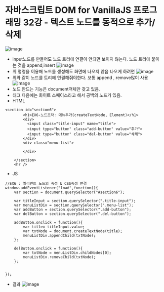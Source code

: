 # 자바스크립트 DOM for VanillaJS 프로그래밍 32강 - 텍스트 노드를 동적으로 추가/삭제
![image](https://github.com/resti999/TIL/assets/40667871/243592f7-7011-42a8-a6ad-867f6042ac31)
* input노드를 만들어도 노드 트리에 연결이 안되면 보이지 않는다. 노드 트리에 붙이는 것을 append,insert
![image](https://github.com/resti999/TIL/assets/40667871/4514ba87-4b24-40fa-ab00-2c4a8d3da8de)
* 위 명령을 이용해 노드를 생성해도 화면에 나오지 않음 나오게 하려면
![image](https://github.com/resti999/TIL/assets/40667871/da917a39-dbf0-4e8c-afbc-52697396ca0c)
* 위와 같이 노드를 트리에 연결해줘야한다. 보통 append , remove많이 사용
![image](https://github.com/resti999/TIL/assets/40667871/f228c64e-7d86-4689-9afb-65618e4b9b12)
* 노드 만드는 기능은 document객체만 갖고 있음. 
* 태그 다음에는 화이트 스페이스라고 해서 공백의 노드가 있음.
* HTML
```
<section id="section6">
        <h1>EX6-노드조작: 메뉴추가(createTextNode, Element)</h1>
        <div>
          <input class="title-input" name="title">
          <input type="button" class="add-button" value="추가">
          <input type="button" class="del-button" value="삭제">
        </div>
        <div class="menu-list">
            
        </div>

    </section>
    <hr />
```
* JS
```
//EX6 : 엘리먼트 노드의 속성 & CSS속성 변경
window.addEventListener("load",function(){
    var section = document.querySelector("#section6");

    var titleInput = section.querySelector(".title-input");
    var menuListDiv = section.querySelector(".menu-list");
    var addButton = section.querySelector(".add-button");
    var delButton = section.querySelector(".del-button");
    
    addButton.onclick = function(){
        var title= titleInput.value;
        var txtNode = document.createTextNode(title);
        menuListDiv.appendChild(txtNode);
    };

    delButton.onclick = function(){
        var txtNode = menuListDiv.childNodes[0];
        menuListDiv.removeChild(txtNode);
    };

    
});
```
* 결과
![image](https://github.com/resti999/TIL/assets/40667871/bc0377d5-e714-4b09-a699-4af7d048725f)

# 
